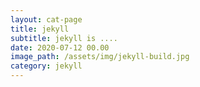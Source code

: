 ```yaml
---
layout: cat-page
title: jekyll
subtitle: jekyll is ....
date: 2020-07-12 00.00
image_path: /assets/img/jekyll-build.jpg
category: jekyll
---
```

